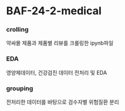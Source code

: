 # BAF-24-2-medical
### crolling
약싸몰 제품과 제품별 리뷰를 크롤링한 ipynb파일
### EDA
영양제데이터, 건강검진 데이터 전처리 및 EDA
### grouping
전처리한 데이터를 바탕으로 검수자별 위험질환 분리
